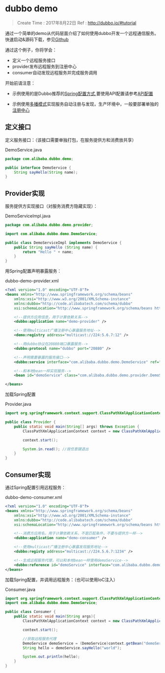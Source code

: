 
# dubbo demo

> Create Time : 2017年8月22日 Ref : http://dubbo.io/#tutorial

通过一个简单的demo从代码层面介绍了如何使用dubbo开发一个远程通信服务。快速启动&源码下载，参见[Github](https://github.com/alibaba/dubbo)

通过这个例子，你将学会：

* 定义一个远程服务接口
* provider发布远程服务到注册中心
* consumer自动发现远程服务并完成服务调用

开始前请注意：

* 示例使用的是Dubbo推荐的[Spring配置方式](http://dubbo.io/user-guide/configuration/xml.html),要使用API配置请参考[API配置](http://dubbo.io/user-guide/configuration/api.html)

* 示例使用[多播模式](http://dubbo.io/user-guide/reference-registry/multicast.html)实现服务自动注册与发现，生产环境中，一般要部署单独的[注册中心](http://dubbo.io/user-guide/reference-registry/introduction.html)

## 定义接口

定义服务接口：（该接口需要单独打包，在服务提供方和消费放共享）

DemoService.java

```java
package com.alibaba.dubbo.demo;

public interface DemoService {
    String sayHello(String name);
}
```

## Provider实现

服务提供方实现接口（对服务消费方隐藏实现）：

DemoServiceImpl.java

```java
package com.alibaba.dubbo.demo.provider;

import com.alibaba.dubbo.demo.DemoService;

public class DemoServiceImpl implements DemoService {
    public String sayHello (String name) {
        return "Hello " + name;
    }
}
```

用Spring配置声明暴露服务：

dubbo-demo-provider.xml

```xml
<?xml version="1.0" encoding="UTF-8"?>
<beans xmlns="http://www.springframework.org/schema/beans"
    xmlns:xsi="http://www.w3.org/2001/XMLSchema-instance"
    xmlns:dubbo="http://code.alibabatech.com/schema/dubbo"
    xsi:schemaLocation="http://www.springframework.org/schema/beans http://www.springframework.org/schema/beans/spring-beans.xsd http://code.alibabatech.com/schema/dubbo http://code.alibabatech.com/schema/dubbo/dubbo.xsd">

    <!--提供方应用信息，用于计算依赖关系-->
    <dubbo:application name="demo-provider" />

    <!--使用multicast广播注册中心暴露服务地址-->
    <demo:registry address="multicast://224:5.6.7:12" />

    <!--用dubbo协议在20880端口暴露服务-->
    <dubbo:protocol name="dubbo" port="20880" />

    <!--声明需要暴露的服务接口-->
    <dubbo:service interface="com.alibaba.dubbo.demo.DemoService" ref="demoService" />

    <!--和本地bean一样实现服务-->
    <bean id="demoService" class="com.alibaba.dubbo.demo.provider.DemoServiceImpl" />

</beans>
```

加载Spring配置

Provider.java

```java
import org.springframework.context.support.ClassPathXmlApplicationContext;

public class Provider {
    public static void main(String[] args) throws Exception {
        ClassPathXmlApplicationContext context = new ClassPathXmlApplicationContext(new String[]{"META-INFO/spring/dubbo-demo-provider.xml"});

        context.start();

        System.in.read(); //按任意键退出
    }
}
```

## Consumer实现

通过Spring配置引用远程服务：

dubbo-demo-consumer.xml

```xml
<?xml version="1.0" encoding="UTF-8"?>
<beans xmlns="http://www.springframework.org/schema/beans"
    xmlns:xsi="http://www.w3.org/2001/XMLSchema-instance"
    xmlns:dubbo="http://code.alibabatech.com/schema/dubbo"
    xsi:schemaLocation="http://www.springframework.org/schema/beans http://www.springframework.org/schema/beans/spring-beans.xsd http://code.alibabatech.com/schema/dubbo http://code.alibabatech.com/schema/dubbo/dubbo.xsd">

    <!--消费方应用名，用于计算依赖关系，不是匹配条件，不要与提供方一样-->
    <dubbo:application name="demo-consumer" />

    <!--使用multicast广播注册中心暴露发现服务地址-->
    <dubbo:registy address="multicast://224.5.6.7:1234" />

    <!--生成远程服务代理，可以和本地bean一样使用demoService-->
    <dubbo:reference id="demoService" interface="com.alibaba.dubbo.demo.DemoService" />
</beans>
```

加载Spring配置，并调用远程服务：（也可以使用IoC注入）

Consumer.java

```java
import org.springframework.context.support.ClassPathXmlApplicationContext;
import com.alibaba.dubbo.demo.DemoService;

public class Consumer {
    public static void main(String args){
        ClassPathXmlApplicationContext context = new ClassPathXmlApplicationContext("META-INF/spring/dubbo-demo-consumer.xml");

        context.start();

        //获取远程服务代理
        DemoService demoService = (DemoService)context.getBean("demoService");
        String hello = demoService.sayHello("world");

        System.out.println(hello);
    }
}
```

